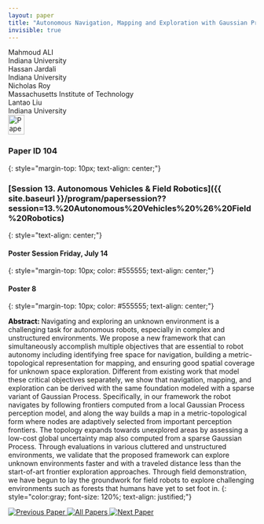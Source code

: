 ```yaml
---
layout: paper
title: "Autonomous Navigation, Mapping and Exploration with Gaussian Processes"
invisible: true
---
```

<div class="paper-authors">
<div class="paper-author-box">
    <div class="paper-author-name">Mahmoud ALI</div>
    <div class="paper-author-uni">Indiana University</div>
</div>
<div class="paper-author-box">
    <div class="paper-author-name">Hassan Jardali</div>
    <div class="paper-author-uni">Indiana University</div>
</div>
<div class="paper-author-box">
    <div class="paper-author-name">Nicholas Roy</div>
    <div class="paper-author-uni">Massachusetts Institute of Technology</div>
</div>
<div class="paper-author-box">
    <div class="paper-author-name">Lantao Liu</div>
    <div class="paper-author-uni">Indiana University</div>
</div>

</div><div class="paper-pdf">
<div> <a href="http://www.roboticsproceedings.org/rss19/p104.pdf"><img src="{{ site.baseurl }}/images/paper_link.png" alt="Paper Website" width = "33"  height = "40"/></a> </div>
</div>

### Paper ID 104
{: style="margin-top: 10px; text-align: center;"}

### [Session 13. Autonomous Vehicles & Field Robotics]({{ site.baseurl }}/program/papersession??session=13.%20Autonomous%20Vehicles%20%26%20Field%20Robotics)
{: style="text-align: center;"}

#### Poster Session Friday, July 14
{: style="margin-top: 10px; color: #555555; text-align: center;"}

#### Poster 8
{: style="margin-top: 10px; color: #555555; text-align: center;"}

<b style="color: black;">Abstract: </b>Navigating and exploring an unknown environment is a challenging task for autonomous robots, especially in complex and unstructured environments. We propose a new framework that can simultaneously accomplish multiple objectives that are essential to robot autonomy including identifying free space for navigation, building a metric-topological representation for mapping, and ensuring good spatial coverage for unknown space exploration. Different from existing work that model these critical objectives separately, we show that navigation, mapping, and exploration can be derived with the same foundation modeled with a sparse variant of Gaussian Process. Specifically, in our framework the robot navigates by following frontiers computed from a local Gaussian Process perception model, and along the way builds a map in a metric-topological form where nodes are adaptively selected from important perception frontiers. The topology expands towards unexplored areas by assessing a low-cost global uncertainty map also computed from a sparse Gaussian Process. Through evaluations in various cluttered and unstructured environments, we validate that the proposed framework can explore unknown environments faster and with a traveled distance less than the start-of-art frontier exploration approaches. Through field demonstration, we have begun to lay the groundwork for field robots to explore challenging environments such as forests that humans have yet to set foot in.
{: style="color:gray; font-size: 120%; text-align: justified;"}


<div class="paper-menu">
<a href="{{ site.baseurl }}/program/papers/103/"> <img src="{{ site.baseurl }}/images/previous_paper_icon.png" alt="Previous Paper" title="Previous Paper"/> </a>
<a href="{{ site.baseurl }}/program/papers"><img src="{{ site.baseurl }}/images/overview_icon.png" alt="All Papers" title="All Papers"/> </a>
<a href="{{ site.baseurl }}/program/papers/105/"> <img src="{{ site.baseurl }}/images/next_paper_icon.png" alt="Next Paper" title="Next Paper"/> </a>

</div>
